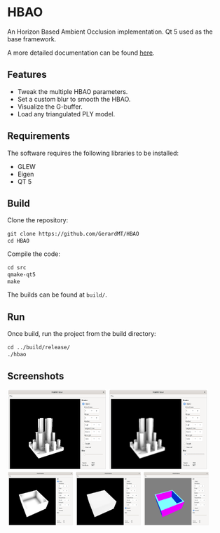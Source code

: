 # HBAO
An Horizon Based Ambient Occlusion implementation. Qt 5 used as the base framework.

A more detailed documentation can be found [here](docs/report/report.pdf).

## Features
- Tweak the multiple HBAO parameters.
- Set a custom blur to smooth the HBAO.
- Visualize the G-buffer.
- Load any triangulated PLY model.

## Requirements
The software requires the following libraries to be installed:
- GLEW
- Eigen
- QT 5

## Build
Clone the repository:

	git clone https://github.com/GerardMT/HBAO
	cd HBAO

Compile the code:

    cd src
    qmake-qt5
    make

The builds can be found at `build/`.

## Run
Once build, run the project from the build directory:

	cd ../build/release/
	./hbao

## Screenshots
<img src="docs/screenshots/ao_2.png" alt="AO 2" width="45%"> <img src="docs/screenshots/ao_2_blur.png" alt="AO 2 Blur" width="45%">
<img src="docs/screenshots/ao_1.png" alt="AO 1" width="30%"> <img src="docs/screenshots/ao_1_depth.png" alt="AO 1 Depth" width="30%"> <img src="docs/screenshots/ao_1_normal.png" alt="AO 1 Normal" width="30%">
